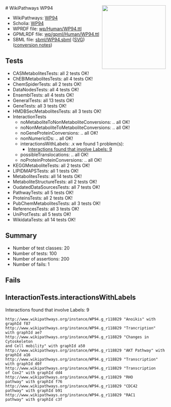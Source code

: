 <img style="float: right; width: 200px" src="../logo.png" />
# WikiPathways WP94

* WikiPathways: [WP94](https://identifiers.org/wikipathways:WP94)
* Scholia: [WP94](https://scholia.toolforge.org/wikipathways/WP94)
* WPRDF file: [wp/Human/WP94.ttl](../wp/Human/WP94.ttl)
* GPMLRDF file: [wp/gpml/Human/WP94.ttl](../wp/gpml/Human/WP94.ttl)
* SBML file: [sbml/WP94.sbml](../sbml/WP94.sbml) ([SVG](../sbml/WP94.svg)) ([conversion notes](../sbml/WP94.txt))

## Tests
* CASMetabolitesTests: all 2 tests OK!
* ChEBIMetabolitesTests: all 4 tests OK!
* ChemSpiderTests: all 2 tests OK!
* DataNodesTests: all 4 tests OK!
* EnsemblTests: all 4 tests OK!
* GeneralTests: all 13 tests OK!
* GeneTests: all 3 tests OK!
* HMDBSecMetabolitesTests: all 3 tests OK!
* InteractionTests
    * noMetaboliteToNonMetaboliteConversions: .. all OK!
    * noNonMetaboliteToMetaboliteConversions: .. all OK!
    * noGeneProteinConversions: .. all OK!
    * nonNumericIDs: .. all OK!
    * interactionsWithLabels: .x we found 1 problem(s):
        * [Interactions found that involve Labels: 9](#630d2680)
    * possibleTranslocations: .. all OK!
    * noProteinProteinConversions: .. all OK!
* KEGGMetaboliteTests: all 2 tests OK!
* LIPIDMAPSTests: all 1 tests OK!
* MetabolitesTests: all 14 tests OK!
* MetaboliteStructureTests: all 2 tests OK!
* OudatedDataSourcesTests: all 7 tests OK!
* PathwayTests: all 5 tests OK!
* ProteinsTests: all 2 tests OK!
* PubChemMetabolitesTests: all 3 tests OK!
* ReferencesTests: all 3 tests OK!
* UniProtTests: all 5 tests OK!
* WikidataTests: all 14 tests OK!


## Summary

* Number of test classes: 20
* Number of tests: 100
* Number of assertions: 200
* Number of fails: 1

## Fails

<a name="630d2680" />

## InteractionTests.interactionsWithLabels

Interactions found that involve Labels: 9
```
http://www.wikipathways.org/instance/WP94.g_r118829 "Anoikis" with graphId f87
http://www.wikipathways.org/instance/WP94.g_r118829 "Trancription" with graphId ae7
http://www.wikipathways.org/instance/WP94.g_r118829 "Changes in Cytoskeleton
and Cell mobility" with graphId a50
http://www.wikipathways.org/instance/WP94.g_r118829 "AKT Pathway" with graphId a16
http://www.wikipathways.org/instance/WP94.g_r118829 "Transcription" with graphId d0f
http://www.wikipathways.org/instance/WP94.g_r118829 "Transcription
of Cox2" with graphId dd4
http://www.wikipathways.org/instance/WP94.g_r118829 "RHO
pathway" with graphId f76
http://www.wikipathways.org/instance/WP94.g_r118829 "CDC42
pathway" with graphId b91
http://www.wikipathways.org/instance/WP94.g_r118829 "RAC1
pathway" with graphId c3f
```

